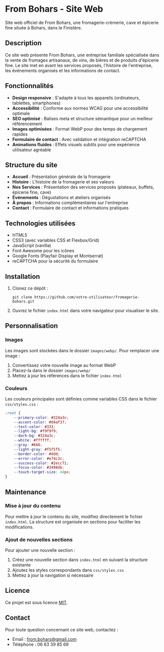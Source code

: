 # From Bohars - Site Web

Site web officiel de From Bohars, une fromagerie-crèmerie, cave et épicerie fine située à Bohars, dans le Finistère.

## Description

Ce site web présente From Bohars, une entreprise familiale spécialisée dans la vente de fromages artisanaux, de vins, de bières et de produits d'épicerie fine. Le site met en avant les services proposés, l'histoire de l'entreprise, les événements organisés et les informations de contact.

## Fonctionnalités

- **Design responsive** : S'adapte à tous les appareils (ordinateurs, tablettes, smartphones)
- **Accessibilité** : Conforme aux normes WCAG pour une accessibilité optimale
- **SEO optimisé** : Balises meta et structure sémantique pour un meilleur référencement
- **Images optimisées** : Format WebP pour des temps de chargement rapides
- **Formulaire de contact** : Avec validation et intégration reCAPTCHA
- **Animations fluides** : Effets visuels subtils pour une expérience utilisateur agréable

## Structure du site

- **Accueil** : Présentation générale de la fromagerie
- **Histoire** : L'histoire de la fromagerie et ses valeurs
- **Nos Services** : Présentation des services proposés (plateaux, buffets, épicerie fine, cave)
- **Événements** : Dégustations et ateliers organisés
- **À propos** : Informations complémentaires sur l'entreprise
- **Contact** : Formulaire de contact et informations pratiques

## Technologies utilisées

- HTML5
- CSS3 (avec variables CSS et Flexbox/Grid)
- JavaScript (vanilla)
- Font Awesome pour les icônes
- Google Fonts (Playfair Display et Montserrat)
- reCAPTCHA pour la sécurité du formulaire

## Installation

1. Clonez ce dépôt :
   ```
   git clone https://github.com/votre-utilisateur/fromagerie-bohars.git
   ```

2. Ouvrez le fichier `index.html` dans votre navigateur pour visualiser le site.

## Personnalisation

### Images

Les images sont stockées dans le dossier `images/webp/`. Pour remplacer une image :
1. Convertissez votre nouvelle image au format WebP
2. Placez-la dans le dossier `images/webp/`
3. Mettez à jour les références dans le fichier `index.html`

### Couleurs

Les couleurs principales sont définies comme variables CSS dans le fichier `css/styles.css` :

```css
:root {
    --primary-color: #324a3c;
    --accent-color: #d4af37;
    --text-color: #333;
    --light-bg: #f9f9f9;
    --dark-bg: #324a3c;
    --white: #ffffff;
    --gray: #666;
    --light-gray: #f5f5f5;
    --border-color: #ddd;
    --error-color: #e74c3c;
    --success-color: #2ecc71;
    --focus-color: #3498db;
    --touch-target-size: 44px;
}
```

## Maintenance

### Mise à jour du contenu

Pour mettre à jour le contenu du site, modifiez directement le fichier `index.html`. La structure est organisée en sections pour faciliter les modifications.

### Ajout de nouvelles sections

Pour ajouter une nouvelle section :
1. Créez une nouvelle section dans `index.html` en suivant la structure existante
2. Ajoutez les styles correspondants dans `css/styles.css`
3. Mettez à jour la navigation si nécessaire

## Licence

Ce projet est sous licence [MIT](LICENSE).

## Contact

Pour toute question concernant ce site web, contactez :
- Email : from.bohars@gmail.com
- Téléphone : 06 63 39 85 69 